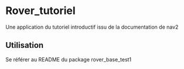 # Rover_tutoriel
Une application du tutoriel introductif issu de la documentation de nav2

## Utilisation

Se référer au README du package rover_base_test1
